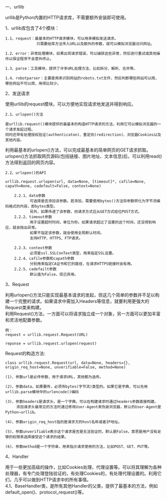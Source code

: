 一、urllib

urllib是Python内置的HTTP请求库，不需要额外安装即可使用。

1、urllib库包含了4个模块：

    1.1、request：最基本的HTTP请求模块，可以用来模拟发送请求。
                  只需要给库方法传入URL以及额外的参数，就可以模拟浏览器访问网址。
   
    1.2、error：异常处理模块，如果出现请求错误，可以捕获这些异常，然后进行重试或其他操作以保证程序不会意外终止。
   
    1.3、parse：工具模块，提供了许多URL处理方法，比如拆分、解析、合并等。
   
    1.4、robotparser：主要是用来识别网站的robots.txt文件，然后判断哪些网站可以爬，哪些网站不可以爬，用得比较少。
   
2、发送请求

使用urllib的request模块，可以方便地实现请求地发送并得到响应。

    2.1、urlopen()方法
    
    是urllib.request()模块提供的最基本的构造HTTP请求的方法，利用它可以模拟浏览器的一个请求发起过程。
    同时还带有处理授权验证(authenticaton)、重定向(redirection)、浏览器Cookies以及其他内容。
利用最基本的urlopen()方法，可以完成最基本的简单网页的GET请求抓取。
urlopen()方法抓取网页源码(包括链接、图片地址、文本信息)后，可以利用read()方法得到返回的网页内容。
    
    2.2、urlopen()的API
    
    urllib.request.urlopen(url, data=None, [timeout]*, cafile=None, capath=None, cadefault=False, context=None)  
 
        2.2.1、data参数
               可选择是否添加该参数。若添加，需要使用bytes()方法将参数转化为字节流编码格式的内容，即bytes类型。
               另外，如果传递了该参数，则请求方式应从GET方式给位POST方式。
        2.2.2、timeout参数
               用于设置超时时间，单位为秒。如果请求超过了设置的这个时间，还没得到响应，就会抛出异常。
               如果不指定该参数，就会使用全局默认时间。
               支持HTTP、HTTPS、FTP请求。
               
        2.2.3、context参数
               必须是ssl.SSLConText类型，用来指定SSL设置。
        2.2.4、cafile参数和capath参数
               分别用来指定CA证书和它的路径，在请求HTTPS链接时会有用。
        2.2.5、cadefailt参数
               默认值为False，现已弃用。

3、Request

利用urlopen()方法只能实现最基本请求的发起，但这几个简单的参数并不足以构建一个完整的请求。如果请求中需加入Headers等信息，就要利用更强大的Request类来构建。  
利用Request()方法，一方面可以将请求独立成一个对象，另一方面可以更加丰富和灵活地配置参数。
    
    例：
    request = urllib.request.Request(URL)
    
    reponse = urllib.request.urlopen(request)
Request的构造方法:  

    class urllib.request.Request(url, data=None, headers={}, origin_req_host=None, unverifiable=False, method=None)

    (1)、参数url是必传参数，用于请求URL，其他都为选传。
    
    (2)、参数data，如果要传，必须传bytes(字节流)类型的。如果它是字典，可以先用urllib.parse模块中的urlencode()编码
    
    (3)、参数headers是请求头，是一个字典。可以在构建请求时通过headers参数直接构建。
         添加请求头最常见的方法时通过修改User-Agent来伪装浏览器，默认的User-Agent是Python—urllib。
         
    (4)、参数origin_req_host指的是请求方的host名称或者IP地址。
    
    (5)、参数unverifiable表示这个请求是否是无法验证的，默认是False，意思是用户没有足够的权限来选择接受这个请求的结果。
    
    (6)、参数method是一个字符串，用来指示请求使用的方法，比如POST、GET、PUT等。

4、Handler

用于一些更加高级的操作，比如Cookies处理，代理设置等。可以将其理解为各种处理器，有专门处理登陆验证的，有处理Cookies的，有处理代理设置的。利用它们，几乎可以做到HTTP请求中的所有事情。  
        4.1、BaseHandler类，是所有其他Handler的父类，提供了最基本的方法，例如default_open()、protocol_request()等。
    
